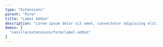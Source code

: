 ```yaml
---
type: "Extensions"
parent: "Form"
title: "Label Addon"
description: "Lorem ipsum dolor sit amet, consectetur adipiscing elit. Nunc tempus laoreet leo sit amet iaculis."
demos: [
  "vanilla/extensions/form/label-addon"
]
---
```

